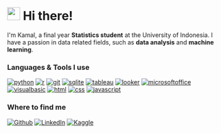 <h1><img src="https://emojis.slackmojis.com/emojis/images/1643514476/4594/blob-wave.gif?1643514476" width="30"/> Hi there!</h1>

<p>I'm Kamal, a final year <b>Statistics student</b> at the University of Indonesia. I have a passion in data related fields, such as <b>data analysis</b> and <b>machine learning</b>.</p>

<h3>Languages & Tools I use</h3>
<p>
  <a href="https://www.python.org/"><img alt="python" src="https://img.shields.io/badge/-Python-3776AB?style=flat-square&logo=python&logoColor=white"/></a>
  <a href="https://www.r-project.org/"><img alt="r" src="https://img.shields.io/badge/-R-276DC3?style=flat-square&logo=r&logoColor=white"/></a>
  <a href="https://git-scm.com/"><img alt="git" src="https://img.shields.io/badge/-Git-F05032?style=flat-square&logo=git&logoColor=white"/></a>
  <a href="https://www.sqlite.org/"><img alt="sqlite" src="https://img.shields.io/badge/-SQLite-003B57?style=flat-square&logo=sqlite&logoColor=white"/></a>
  <a href="https://www.tableau.com/"><img alt="tableau" src="https://img.shields.io/badge/-Tableau-E97627?style=flat-square&logo=tableau&logoColor=white"/></a>
  <a href="https://lookerstudio.google.com/"><img alt="looker" src="https://img.shields.io/badge/-Looker_Studio-4285F4?style=flat-square&logo=looker&logoColor=white"/></a>
  <a href="https://www.office.com/"><img alt="microsoftoffice" src="https://img.shields.io/badge/Microsoft_Office-D83B01?style=flat-square&logo=microsoft-office&logoColor=white"/></a>
  <a href="https://learn.microsoft.com/en-us/office/vba/"><img alt="visualbasic" src="https://img.shields.io/badge/-Visual_Basic-512BD4?style=flat-square&logo=visual-basic&logoColor=white"/></a>
  <a href="https://html.spec.whatwg.org/multipage/"><img alt="html" src="https://img.shields.io/badge/-HTML5-E34F26?style=flat-square&logo=html5&logoColor=white"/></a>
  <a href="https://www.w3.org/TR/CSS/#css"><img alt="css" src="https://img.shields.io/badge/-CSS3-1572B6?style=flat-square&logo=css3&logoColor=white"/></a>
  <a href="https://www.javascript.com/"><img alt="javascript" src="https://img.shields.io/badge/-JavaScript-323330?style=flat-square&logo=javascript&logoColor=F7DF1E"/></a>
</p>

<h3>Where to find me</h3>
<p>
  <a href="https://github.com/kmyafi" target="_blank"><img alt="Github" src="https://img.shields.io/badge/GitHub-%2312100E.svg?&style=for-the-badge&logo=Github&logoColor=white"/></a>
  <a href="https://www.linkedin.com/in/kamalmyafi" target="_blank"><img alt="LinkedIn" src="https://img.shields.io/badge/linkedin-%230077B5.svg?&style=for-the-badge&logo=linkedin&logoColor=white"/></a>
  <a href="https://www.kaggle.com/kamalmyafi" target="_blank"><img alt="Kaggle" src="https://img.shields.io/badge/kaggle-%2320BEFF.svg?&style=for-the-badge&logo=kaggle&logoColor=white"/></a>
</p>
